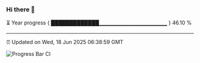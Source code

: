 ### Hi there 👋

⏳ Year progress { █████████████▁▁▁▁▁▁▁▁▁▁▁▁▁▁▁▁▁ } 46.10 %

---

⏰ Updated on Wed, 18 Jun 2025 06:38:59 GMT

![Progress Bar CI](https://github.com/DhruviPatel157/GitHub-Actions-Demo/workflows/Progress%20Bar%20CI/badge.svg)

